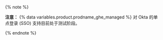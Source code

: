 {% note %}

**注意：** {% data variables.product.prodname_ghe_managed %} 对 Okta 的单点登录 (SSO) 支持目前处于测试阶段。

{% endnote %}
